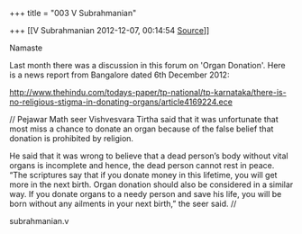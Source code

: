 +++
title = "003 V Subrahmanian"

+++
[[V Subrahmanian	2012-12-07, 00:14:54 [Source](https://groups.google.com/g/bvparishat/c/bej8Xs6jc-w)]]



  
Namaste  
  
Last month there was a discussion in this forum on 'Organ Donation'.
Here is a news report from Bangalore dated 6th December 2012:  
  
<http://www.thehindu.com/todays-paper/tp-national/tp-karnataka/there-is-no-religious-stigma-in-donating-organs/article4169224.ece>  
  
// Pejawar Math seer Vishvesvara Tirtha said that it was unfortunate that most miss a chance to donate an organ because of the false belief that donation is prohibited by religion.

He said that it was wrong to believe that a dead person’s body without vital organs is incomplete and hence, the dead person cannot rest in peace. “The scriptures say that if you donate money in this lifetime, you will get more in the next birth. Organ donation should also be considered in a similar way. If you donate organs to a needy person and save his life, you will be born without any ailments in your next birth,” the seer said. //

subrahmanian.v  

